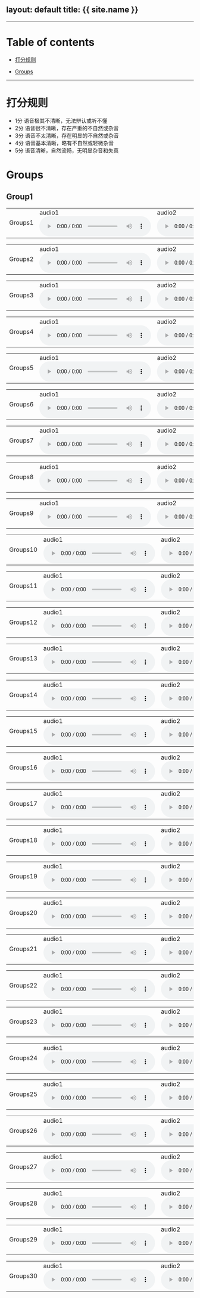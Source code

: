 layout: default
title: {{ site.name }}
---

---

# Table of contents

* [打分规则](#rules)
<!-- * [Model Description](#model) -->
* [Groups](#groups)

---

<a name="rules"></a>
# 打分规则
* 1分	语音极其不清晰，无法辨认或听不懂
* 2分	语音很不清晰，存在严重的不自然或杂音
* 3分	语音不太清晰，存在明显的不自然或杂音
* 4分	语音基本清晰，略有不自然或轻微杂音
* 5分	语音清晰，自然流畅，无明显杂音和失真


<!-- <a name="model"></a>
# Model Description -->

<a name="groups"></a>
# Groups
## Group1
<table>
  <tbody>
    <tr>
    </tr>
    <tr>
      <td>Groups1</td>
      <td> audio1 <audio src="https://github.com/JoyW12138/samples-for-MOS/blob/master/group1/0_generated_MelGAN.wav" controls></td>
      <td> audio2 <audio src="https://github.com/JoyW12138/samples-for-MOS/blob/master/group1/0_generated_Noskip-32.wav" controls></td>
      <td> audio3 <audio src="https://github.com/JoyW12138/samples-for-MOS/blob/master/group1/0_generated_Skipv2-32-residual-16842-2s.wav" controls></td>
      <td> audio4 <audio src="https://github.com/JoyW12138/samples-for-MOS/blob/master/group1/0_generated_Skipv2-32.wav" controls></td>
      <td> audio5 <audio src="https://github.com/JoyW12138/samples-for-MOS/blob/master/group1/0_original.wav" controls></td>
    </tr>
  </tbody>
  <colgroup>
  </colgroup>
</table>

<table>
  <tbody>
    <tr>
    </tr>
    <tr>
      <td>Groups2</td>
      <td> audio1 <audio src="https://github.com/JoyW12138/samples-for-MOS/blob/master/group2/1_generated_MelGAN.wav" controls></td>
      <td> audio2 <audio src="https://github.com/JoyW12138/samples-for-MOS/blob/master/group2/1_generated_Noskip-32.wav" controls></td>
      <td> audio3 <audio src="https://github.com/JoyW12138/samples-for-MOS/blob/master/group2/1_generated_Skipv2-32-residual-16842-2s.wav" controls></td>
      <td> audio4 <audio src="https://github.com/JoyW12138/samples-for-MOS/blob/master/group2/1_generated_Skipv2-32.wav" controls></td>
      <td> audio5 <audio src="https://github.com/JoyW12138/samples-for-MOS/blob/master/group2/1_original.wav" controls></td>
    </tr>
  </tbody>
  <colgroup>
  </colgroup>

<table>
  <tbody>
    <tr>
    </tr>
    <tr>
      <td>Groups3</td>
      <td> audio1 <audio src="https://github.com/JoyW12138/samples-for-MOS/blob/master/group3/2_generated_MelGAN.wav" controls></td>
      <td> audio2 <audio src="https://github.com/JoyW12138/samples-for-MOS/blob/master/group3/2_generated_Noskip-32.wav" controls></td>
      <td> audio3 <audio src="https://github.com/JoyW12138/samples-for-MOS/blob/master/group3/2_generated_Skipv2-32-residual-16842-2s.wav" controls></td>
      <td> audio4 <audio src="https://github.com/JoyW12138/samples-for-MOS/blob/master/group3/2_generated_Skipv2-32.wav" controls></td>
      <td> audio5 <audio src="https://github.com/JoyW12138/samples-for-MOS/blob/master/group3/2_original.wav" controls></td>
    </tr>
  </tbody>
  <colgroup>
  </colgroup>

<table>
  <tbody>
    <tr>
    </tr>
    <tr>
      <td>Groups4</td>
      <td> audio1 <audio src="https://github.com/changtaoli/samples/raw/main/dccrn_-10/speaker_19/sample_13.wav" controls></td>
      <td> audio2 <audio src="https://github.com/changtaoli/samples/raw/main/dccrn_stft/speaker_19/sample_13.wav" controls></td>
      <td> audio3 <audio src="https://github.com/changtaoli/samples/raw/main/direct/speaker_19/sample_13.wav" controls></td>
      <td> audio4 <audio src="https://github.com/changtaoli/samples/raw/main/dpt/speaker_19/sample_13.wav" controls></td>
      <td> audio5 <audio src="https://github.com/changtaoli/samples/raw/main/dpt/speaker_17/sample_18.wav" controls></td>
    </tr>
  </tbody>
  <colgroup>
  </colgroup>

<table>
  <tbody>
    <tr>
    </tr>
    <tr>
      <td>Groups5</td>
      <td> audio1 <audio src="https://github.com/changtaoli/samples/raw/main/dccrn_-10/speaker_22/sample_16.wav" controls></td>
      <td> audio2 <audio src="https://github.com/changtaoli/samples/raw/main/dccrn_stft/speaker_22/sample_16.wav" controls></td>
      <td> audio3 <audio src="https://github.com/changtaoli/samples/raw/main/direct/speaker_22/sample_16.wav" controls></td>
      <td> audio4 <audio src="https://github.com/changtaoli/samples/raw/main/dpt/speaker_22/sample_16.wav" controls></td>
      <td> audio5 <audio src="https://github.com/changtaoli/samples/raw/main/dpt/speaker_17/sample_18.wav" controls></td>
    </tr>
  </tbody>
  <colgroup>
  </colgroup>

<table>
  <tbody>
    <tr>
    </tr>
    <tr>
      <td>Groups6</td>
      <td> audio1 <audio src="https://github.com/changtaoli/samples/raw/main/dccrn_-10/speaker_3/sample_1.wav" controls></td>
      <td> audio2 <audio src="https://github.com/changtaoli/samples/raw/main/dccrn_stft/speaker_3/sample_1.wav" controls></td>
      <td> audio3 <audio src="https://github.com/changtaoli/samples/raw/main/direct/speaker_3/sample_1.wav" controls></td>
      <td> audio4 <audio src="https://github.com/changtaoli/samples/raw/main/dpt/speaker_3/sample_1.wav" controls></td>
      <td> audio5 <audio src="https://github.com/changtaoli/samples/raw/main/dpt/speaker_17/sample_18.wav" controls></td>
    </tr>
  </tbody>
  <colgroup>
  </colgroup>

<table>
  <tbody>
    <tr>
    </tr>
    <tr>
      <td>Groups7</td>
      <td> audio1 <audio src="https://github.com/changtaoli/samples/raw/main/dccrn_-10/speaker_1/sample_1.wav" controls></td>
      <td> audio2 <audio src="https://github.com/changtaoli/samples/raw/main/dccrn_stft/speaker_1/sample_1.wav" controls></td>
      <td> audio3 <audio src="https://github.com/changtaoli/samples/raw/main/direct/speaker_1/sample_1.wav" controls></td>
      <td> audio4 <audio src="https://github.com/changtaoli/samples/raw/main/dpt/speaker_1/sample_1.wav" controls></td>
      <td> audio5 <audio src="https://github.com/changtaoli/samples/raw/main/dpt/speaker_17/sample_18.wav" controls></td>
    </tr>
  </tbody>
  <colgroup>
  </colgroup>

<table>
  <tbody>
    <tr>
    </tr>
    <tr>
      <td>Groups8</td>
      <td> audio1 <audio src="https://github.com/changtaoli/samples/raw/main/dccrn_-10/speaker_13/sample_24.wav" controls></td>
      <td> audio2 <audio src="https://github.com/changtaoli/samples/raw/main/dccrn_stft/speaker_13/sample_24.wav" controls></td>
      <td> audio3 <audio src="https://github.com/changtaoli/samples/raw/main/direct/speaker_13/sample_24.wav" controls></td>
      <td> audio4 <audio src="https://github.com/changtaoli/samples/raw/main/dpt/speaker_13/sample_24.wav" controls></td>
      <td> audio5 <audio src="https://github.com/changtaoli/samples/raw/main/dpt/speaker_17/sample_18.wav" controls></td>
    </tr>
  </tbody>
  <colgroup>
  </colgroup>

<table>
  <tbody>
    <tr>
    </tr>
    <tr>
      <td>Groups9</td>
      <td> audio1 <audio src="https://github.com/changtaoli/samples/raw/main/dccrn_-10/speaker_17/sample_41.wav" controls></td>
      <td> audio2 <audio src="https://github.com/changtaoli/samples/raw/main/dccrn_stft/speaker_17/sample_41.wav" controls></td>
      <td> audio3 <audio src="https://github.com/changtaoli/samples/raw/main/direct/speaker_17/sample_41.wav" controls></td>
      <td> audio4 <audio src="https://github.com/changtaoli/samples/raw/main/dpt/speaker_17/sample_41.wav" controls></td>
      <td> audio5 <audio src="https://github.com/changtaoli/samples/raw/main/dpt/speaker_17/sample_18.wav" controls></td>
    </tr>
  </tbody>
  <colgroup>
  </colgroup>

<table>
  <tbody>
    <tr>
    </tr>
    <tr>
      <td>Groups10</td>
      <td> audio1 <audio src="https://github.com/changtaoli/samples/raw/main/dccrn_-10/speaker_19/sample_20.wav" controls></td>
      <td> audio2 <audio src="https://github.com/changtaoli/samples/raw/main/dccrn_stft/speaker_19/sample_20.wav" controls></td>
      <td> audio3 <audio src="https://github.com/changtaoli/samples/raw/main/direct/speaker_19/sample_20.wav" controls></td>
      <td> audio4 <audio src="https://github.com/changtaoli/samples/raw/main/dpt/speaker_19/sample_20.wav" controls></td>
      <td> audio5 <audio src="https://github.com/changtaoli/samples/raw/main/dpt/speaker_17/sample_18.wav" controls></td>
    </tr>
  </tbody>
  <colgroup>
  </colgroup>

<table>
  <tbody>
    <tr>
    </tr>
    <tr>
      <td>Groups11</td>
      <td> audio1 <audio src="https://github.com/changtaoli/samples/raw/main/dccrn_-10/speaker_22/sample_22.wav" controls></td>
      <td> audio2 <audio src="https://github.com/changtaoli/samples/raw/main/dccrn_stft/speaker_22/sample_22.wav" controls></td>
      <td> audio3 <audio src="https://github.com/changtaoli/samples/raw/main/direct/speaker_22/sample_22.wav" controls></td>
      <td> audio4 <audio src="https://github.com/changtaoli/samples/raw/main/dpt/speaker_22/sample_22.wav" controls></td>
      <td> audio5 <audio src="https://github.com/changtaoli/samples/raw/main/dpt/speaker_17/sample_18.wav" controls></td>
    </tr>
  </tbody>
  <colgroup>
  </colgroup>

<table>
  <tbody>
    <tr>
    </tr>
    <tr>
      <td>Groups12</td>
      <td> audio1 <audio src="https://github.com/changtaoli/samples/raw/main/dccrn_-10/speaker_3/sample_12.wav" controls></td>
      <td> audio2 <audio src="https://github.com/changtaoli/samples/raw/main/dccrn_stft/speaker_3/sample_12.wav" controls></td>
      <td> audio3 <audio src="https://github.com/changtaoli/samples/raw/main/direct/speaker_3/sample_12.wav" controls></td>
      <td> audio4 <audio src="https://github.com/changtaoli/samples/raw/main/dpt/speaker_3/sample_12.wav" controls></td>
      <td> audio5 <audio src="https://github.com/changtaoli/samples/raw/main/dpt/speaker_17/sample_18.wav" controls></td>
    </tr>
  </tbody>
  <colgroup>
  </colgroup>

<table>
  <tbody>
    <tr>
    </tr>
    <tr>
      <td>Groups13</td>
      <td> audio1 <audio src="https://github.com/changtaoli/samples/raw/main/dccrn_-10/speaker_1/sample_15.wav" controls></td>
      <td> audio2 <audio src="https://github.com/changtaoli/samples/raw/main/dccrn_stft/speaker_1/sample_15.wav" controls></td>
      <td> audio3 <audio src="https://github.com/changtaoli/samples/raw/main/direct/speaker_1/sample_15.wav" controls></td>
      <td> audio4 <audio src="https://github.com/changtaoli/samples/raw/main/dpt/speaker_1/sample_15.wav" controls></td>
      <td> audio5 <audio src="https://github.com/changtaoli/samples/raw/main/dpt/speaker_17/sample_18.wav" controls></td>
    </tr>
  </tbody>
  <colgroup>
  </colgroup>

<table>
  <tbody>
    <tr>
    </tr>
    <tr>
      <td>Groups14</td>
      <td> audio1 <audio src="https://github.com/changtaoli/samples/raw/main/dccrn_-10/speaker_13/sample_27.wav" controls></td>
      <td> audio2 <audio src="https://github.com/changtaoli/samples/raw/main/dccrn_stft/speaker_13/sample_27.wav" controls></td>
      <td> audio3 <audio src="https://github.com/changtaoli/samples/raw/main/direct/speaker_13/sample_27.wav" controls></td>
      <td> audio4 <audio src="https://github.com/changtaoli/samples/raw/main/dpt/speaker_13/sample_27.wav" controls></td>
      <td> audio5 <audio src="https://github.com/changtaoli/samples/raw/main/dpt/speaker_17/sample_18.wav" controls></td>
    </tr>
  </tbody>
  <colgroup>
  </colgroup>

<table>
  <tbody>
    <tr>
    </tr>
    <tr>
      <td>Groups15</td>
      <td> audio1 <audio src="https://github.com/changtaoli/samples/raw/main/dccrn_-10/speaker_17/sample_5.wav" controls></td>
      <td> audio2 <audio src="https://github.com/changtaoli/samples/raw/main/dccrn_stft/speaker_17/sample_5.wav" controls></td>
      <td> audio3 <audio src="https://github.com/changtaoli/samples/raw/main/direct/speaker_17/sample_5.wav" controls></td>
      <td> audio4 <audio src="https://github.com/changtaoli/samples/raw/main/dpt/speaker_17/sample_5.wav" controls></td>
      <td> audio5 <audio src="https://github.com/changtaoli/samples/raw/main/dpt/speaker_17/sample_18.wav" controls></td>
    </tr>
  </tbody>
  <colgroup>
  </colgroup>

<table>
  <tbody>
    <tr>
    </tr>
    <tr>
      <td>Groups16</td>
      <td> audio1 <audio src="https://github.com/changtaoli/samples/raw/main/dccrn_-10/speaker_19/sample_21.wav" controls></td>
      <td> audio2 <audio src="https://github.com/changtaoli/samples/raw/main/dccrn_stft/speaker_19/sample_21.wav" controls></td>
      <td> audio3 <audio src="https://github.com/changtaoli/samples/raw/main/direct/speaker_19/sample_21.wav" controls></td>
      <td> audio4 <audio src="https://github.com/changtaoli/samples/raw/main/dpt/speaker_19/sample_21.wav" controls></td>
      <td> audio5 <audio src="https://github.com/changtaoli/samples/raw/main/dpt/speaker_17/sample_18.wav" controls></td>
    </tr>
  </tbody>
  <colgroup>
  </colgroup>

<table>
  <tbody>
    <tr>
    </tr>
    <tr>
      <td>Groups17</td>
      <td> audio1 <audio src="https://github.com/changtaoli/samples/raw/main/dccrn_-10/speaker_22/sample_3.wav" controls></td>
      <td> audio2 <audio src="https://github.com/changtaoli/samples/raw/main/dccrn_stft/speaker_22/sample_3.wav" controls></td>
      <td> audio3 <audio src="https://github.com/changtaoli/samples/raw/main/direct/speaker_22/sample_3.wav" controls></td>
      <td> audio4 <audio src="https://github.com/changtaoli/samples/raw/main/dpt/speaker_22/sample_3.wav" controls></td>
      <td> audio5 <audio src="https://github.com/changtaoli/samples/raw/main/dpt/speaker_17/sample_18.wav" controls></td>
    </tr>
  </tbody>
  <colgroup>
  </colgroup>

<table>
  <tbody>
    <tr>
    </tr>
    <tr>
      <td>Groups18</td>
      <td> audio1 <audio src="https://github.com/changtaoli/samples/raw/main/dccrn_-10/speaker_3/sample_22.wav" controls></td>
      <td> audio2 <audio src="https://github.com/changtaoli/samples/raw/main/dccrn_stft/speaker_3/sample_22.wav" controls></td>
      <td> audio3 <audio src="https://github.com/changtaoli/samples/raw/main/direct/speaker_3/sample_22.wav" controls></td>
      <td> audio4 <audio src="https://github.com/changtaoli/samples/raw/main/dpt/speaker_3/sample_22.wav" controls></td>
      <td> audio5 <audio src="https://github.com/changtaoli/samples/raw/main/dpt/speaker_17/sample_18.wav" controls></td>
  </tbody>
  <colgroup>
  </colgroup>

<table>
  <tbody>
    <tr>
    </tr>
    <tr>
      <td>Groups19</td>
      <td> audio1 <audio src="https://github.com/changtaoli/samples/raw/main/dccrn_-10/speaker_1/sample_22.wav" controls></td>
      <td> audio2 <audio src="https://github.com/changtaoli/samples/raw/main/dccrn_stft/speaker_1/sample_22.wav" controls></td>
      <td> audio3 <audio src="https://github.com/changtaoli/samples/raw/main/direct/speaker_1/sample_22.wav" controls></td>
      <td> audio4 <audio src="https://github.com/changtaoli/samples/raw/main/dpt/speaker_1/sample_22.wav" controls></td>
      <td> audio5 <audio src="https://github.com/changtaoli/samples/raw/main/dpt/speaker_17/sample_18.wav" controls></td>
    </tr>
  </tbody>
  <colgroup>
  </colgroup>

<table>
  <tbody>
    <tr>
    </tr>
    <tr>
      <td>Groups20</td>
      <td> audio1 <audio src="https://github.com/changtaoli/samples/raw/main/dccrn_-10/speaker_13/sample_35.wav" controls></td>
      <td> audio2 <audio src="https://github.com/changtaoli/samples/raw/main/dccrn_stft/speaker_13/sample_35.wav" controls></td>
      <td> audio3 <audio src="https://github.com/changtaoli/samples/raw/main/direct/speaker_13/sample_35.wav" controls></td>
      <td> audio4 <audio src="https://github.com/changtaoli/samples/raw/main/dpt/speaker_13/sample_35.wav" controls></td>
      <td> audio5 <audio src="https://github.com/changtaoli/samples/raw/main/dpt/speaker_17/sample_18.wav" controls></td>
    </tr>
  </tbody>
  <colgroup>
  </colgroup>

<table>
  <tbody>
    <tr>
    </tr>
    <tr>
      <td>Groups21</td>
      <td> audio1 <audio src="https://github.com/changtaoli/samples/raw/main/dccrn_-10/speaker_17/sample_51.wav" controls></td>
      <td> audio2 <audio src="https://github.com/changtaoli/samples/raw/main/dccrn_stft/speaker_17/sample_51.wav" controls></td>
      <td> audio3 <audio src="https://github.com/changtaoli/samples/raw/main/direct/speaker_17/sample_51.wav" controls></td>
      <td> audio4 <audio src="https://github.com/changtaoli/samples/raw/main/dpt/speaker_17/sample_51.wav" controls></td>
      <td> audio5 <audio src="https://github.com/changtaoli/samples/raw/main/dpt/speaker_17/sample_18.wav" controls></td>
    </tr>
  </tbody>
  <colgroup>
  </colgroup>

<table>
  <tbody>
    <tr>
    </tr>
    <tr>
      <td>Groups22</td>
      <td> audio1 <audio src="https://github.com/changtaoli/samples/raw/main/dccrn_-10/speaker_19/sample_24.wav" controls></td>
      <td> audio2 <audio src="https://github.com/changtaoli/samples/raw/main/dccrn_stft/speaker_19/sample_24.wav" controls></td>
      <td> audio3 <audio src="https://github.com/changtaoli/samples/raw/main/direct/speaker_19/sample_24.wav" controls></td>
      <td> audio4 <audio src="https://github.com/changtaoli/samples/raw/main/dpt/speaker_19/sample_24.wav" controls></td>
      <td> audio5 <audio src="https://github.com/changtaoli/samples/raw/main/dpt/speaker_17/sample_18.wav" controls></td>
    </tr>
  </tbody>
  <colgroup>
  </colgroup>

<table>
  <tbody>
    <tr>
    </tr>
    <tr>
      <td>Groups23</td>
      <td> audio1 <audio src="https://github.com/changtaoli/samples/raw/main/dccrn_-10/speaker_22/sample_31.wav" controls></td>
      <td> audio2 <audio src="https://github.com/changtaoli/samples/raw/main/dccrn_stft/speaker_22/sample_31.wav" controls></td>
      <td> audio3 <audio src="https://github.com/changtaoli/samples/raw/main/direct/speaker_22/sample_31.wav" controls></td>
      <td> audio4 <audio src="https://github.com/changtaoli/samples/raw/main/dpt/speaker_22/sample_31.wav" controls></td>
      <td> audio5 <audio src="https://github.com/changtaoli/samples/raw/main/dpt/speaker_17/sample_18.wav" controls></td>
    </tr>
  </tbody>
  <colgroup>
  </colgroup>

<table>
  <tbody>
    <tr>
    </tr>
    <tr>
      <td>Groups24</td>
      <td> audio1 <audio src="https://github.com/changtaoli/samples/raw/main/dccrn_-10/speaker_3/sample_26.wav" controls></td>
      <td> audio2 <audio src="https://github.com/changtaoli/samples/raw/main/dccrn_stft/speaker_3/sample_26.wav" controls></td>
      <td> audio3 <audio src="https://github.com/changtaoli/samples/raw/main/direct/speaker_3/sample_26.wav" controls></td>
      <td> audio4 <audio src="https://github.com/changtaoli/samples/raw/main/dpt/speaker_3/sample_26.wav" controls></td>
      <td> audio5 <audio src="https://github.com/changtaoli/samples/raw/main/dpt/speaker_17/sample_18.wav" controls></td>
    </tr>
  </tbody>
  <colgroup>
  </colgroup>

<table>
  <tbody>
    <tr>
    </tr>
    <tr>
      <td>Groups25</td>
      <td> audio1 <audio src="https://github.com/changtaoli/samples/raw/main/dccrn_-10/speaker_1/sample_23.wav" controls></td>
      <td> audio2 <audio src="https://github.com/changtaoli/samples/raw/main/dccrn_stft/speaker_1/sample_23.wav" controls></td>
      <td> audio3 <audio src="https://github.com/changtaoli/samples/raw/main/direct/speaker_1/sample_23.wav" controls></td>
      <td> audio4 <audio src="https://github.com/changtaoli/samples/raw/main/dpt/speaker_1/sample_23.wav" controls></td>
      <td> audio5 <audio src="https://github.com/changtaoli/samples/raw/main/dpt/speaker_17/sample_18.wav" controls></td>
    </tr>
  </tbody>
  <colgroup>
  </colgroup>

<table>
  <tbody>
    <tr>
    </tr>
    <tr>
      <td>Groups26</td>
      <td> audio1 <audio src="https://github.com/changtaoli/samples/raw/main/dccrn_-10/speaker_13/sample_36.wav" controls></td>
      <td> audio2 <audio src="https://github.com/changtaoli/samples/raw/main/dccrn_stft/speaker_13/sample_36.wav" controls></td>
      <td> audio3 <audio src="https://github.com/changtaoli/samples/raw/main/direct/speaker_13/sample_36.wav" controls></td>
      <td> audio4 <audio src="https://github.com/changtaoli/samples/raw/main/dpt/speaker_13/sample_36.wav" controls></td>
      <td> audio5 <audio src="https://github.com/changtaoli/samples/raw/main/dpt/speaker_17/sample_18.wav" controls></td>
    </tr>
  </tbody>
  <colgroup>
  </colgroup>

<table>
  <tbody>
    <tr>
    </tr>
    <tr>
      <td>Groups27</td>
      <td> audio1 <audio src="https://github.com/changtaoli/samples/raw/main/dccrn_-10/speaker_17/sample_53.wav" controls></td>
      <td> audio2 <audio src="https://github.com/changtaoli/samples/raw/main/dccrn_stft/speaker_17/sample_53.wav" controls></td>
      <td> audio3 <audio src="https://github.com/changtaoli/samples/raw/main/direct/speaker_17/sample_53.wav" controls></td>
      <td> audio4 <audio src="https://github.com/changtaoli/samples/raw/main/dpt/speaker_17/sample_53.wav" controls></td>
      <td> audio5 <audio src="https://github.com/changtaoli/samples/raw/main/dpt/speaker_17/sample_18.wav" controls></td>
    </tr>
  </tbody>
  <colgroup>
  </colgroup>

<table>
  <tbody>
    <tr>
    </tr>
    <tr>
      <td>Groups28</td>
      <td> audio1 <audio src="https://github.com/changtaoli/samples/raw/main/dccrn_-10/speaker_19/sample_28.wav" controls></td>
      <td> audio2 <audio src="https://github.com/changtaoli/samples/raw/main/dccrn_stft/speaker_19/sample_28.wav" controls></td>
      <td> audio3 <audio src="https://github.com/changtaoli/samples/raw/main/direct/speaker_19/sample_28.wav" controls></td>
      <td> audio4 <audio src="https://github.com/changtaoli/samples/raw/main/dpt/speaker_19/sample_28.wav" controls></td>
      <td> audio5 <audio src="https://github.com/changtaoli/samples/raw/main/dpt/speaker_17/sample_18.wav" controls></td>
    </tr>
  </tbody>
  <colgroup>
  </colgroup>

<table>
  <tbody>
    <tr>
    </tr>
    <tr>
      <td>Groups29</td>
      <td> audio1 <audio src="https://github.com/changtaoli/samples/raw/main/dccrn_-10/speaker_22/sample_32.wav" controls></td>
      <td> audio2 <audio src="https://github.com/changtaoli/samples/raw/main/dccrn_stft/speaker_22/sample_32.wav" controls></td>
      <td> audio3 <audio src="https://github.com/changtaoli/samples/raw/main/direct/speaker_22/sample_32.wav" controls></td>
      <td> audio4 <audio src="https://github.com/changtaoli/samples/raw/main/dpt/speaker_22/sample_32.wav" controls></td>
      <td> audio5 <audio src="https://github.com/changtaoli/samples/raw/main/dpt/speaker_17/sample_18.wav" controls></td>
    </tr>
  </tbody>
  <colgroup>
  </colgroup>

<table>
  <tbody>
    <tr>
    </tr>
    <tr>
      <td>Groups30</td>
      <td> audio1 <audio src="https://github.com/changtaoli/samples/raw/main/dccrn_-10/speaker_3/sample_27.wav" controls></td>
      <td> audio2 <audio src="https://github.com/changtaoli/samples/raw/main/dccrn_stft/speaker_3/sample_27.wav" controls></td>
      <td> audio3 <audio src="https://github.com/changtaoli/samples/raw/main/direct/speaker_3/sample_27.wav" controls></td>
      <td> audio4 <audio src="https://github.com/changtaoli/samples/raw/main/dpt/speaker_3/sample_27.wav" controls></td>
      <td> audio5 <audio src="https://github.com/changtaoli/samples/raw/main/dpt/speaker_17/sample_18.wav" controls></td>
    </tr>
  </tbody>
  <colgroup>
  </colgroup>
</table>
